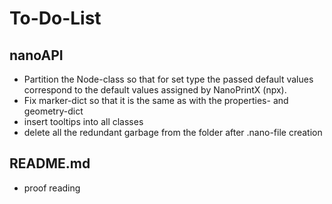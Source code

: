 # To-Do-List

## nanoAPI
- Partition the Node-class so that for set type the passed default values correspond to the default values assigned by NanoPrintX (npx).
- Fix marker-dict so that it is the same as with the properties- and geometry-dict
- insert tooltips into all classes
- delete all the redundant garbage from the folder after .nano-file creation

## README.md
- proof reading
